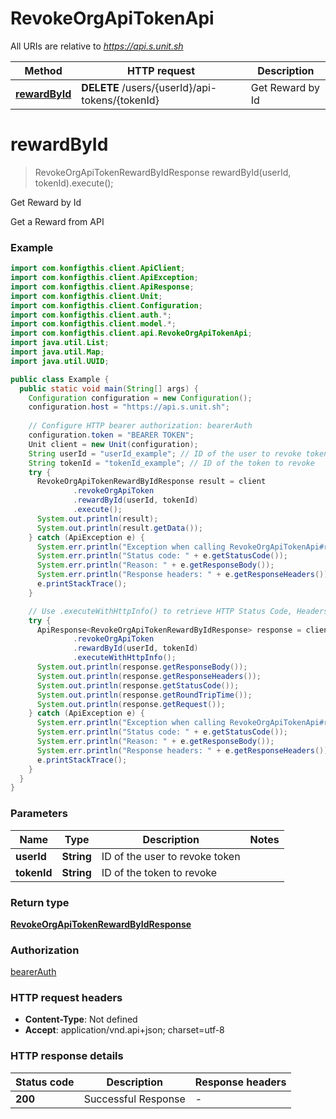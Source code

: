 # RevokeOrgApiTokenApi

All URIs are relative to *https://api.s.unit.sh*

| Method | HTTP request | Description |
|------------- | ------------- | -------------|
| [**rewardById**](RevokeOrgApiTokenApi.md#rewardById) | **DELETE** /users/{userId}/api-tokens/{tokenId} | Get Reward by Id |


<a name="rewardById"></a>
# **rewardById**
> RevokeOrgApiTokenRewardByIdResponse rewardById(userId, tokenId).execute();

Get Reward by Id

Get a Reward from API 

### Example
```java
import com.konfigthis.client.ApiClient;
import com.konfigthis.client.ApiException;
import com.konfigthis.client.ApiResponse;
import com.konfigthis.client.Unit;
import com.konfigthis.client.Configuration;
import com.konfigthis.client.auth.*;
import com.konfigthis.client.model.*;
import com.konfigthis.client.api.RevokeOrgApiTokenApi;
import java.util.List;
import java.util.Map;
import java.util.UUID;

public class Example {
  public static void main(String[] args) {
    Configuration configuration = new Configuration();
    configuration.host = "https://api.s.unit.sh";
    
    // Configure HTTP bearer authorization: bearerAuth
    configuration.token = "BEARER TOKEN";
    Unit client = new Unit(configuration);
    String userId = "userId_example"; // ID of the user to revoke token
    String tokenId = "tokenId_example"; // ID of the token to revoke
    try {
      RevokeOrgApiTokenRewardByIdResponse result = client
              .revokeOrgApiToken
              .rewardById(userId, tokenId)
              .execute();
      System.out.println(result);
      System.out.println(result.getData());
    } catch (ApiException e) {
      System.err.println("Exception when calling RevokeOrgApiTokenApi#rewardById");
      System.err.println("Status code: " + e.getStatusCode());
      System.err.println("Reason: " + e.getResponseBody());
      System.err.println("Response headers: " + e.getResponseHeaders());
      e.printStackTrace();
    }

    // Use .executeWithHttpInfo() to retrieve HTTP Status Code, Headers and Request
    try {
      ApiResponse<RevokeOrgApiTokenRewardByIdResponse> response = client
              .revokeOrgApiToken
              .rewardById(userId, tokenId)
              .executeWithHttpInfo();
      System.out.println(response.getResponseBody());
      System.out.println(response.getResponseHeaders());
      System.out.println(response.getStatusCode());
      System.out.println(response.getRoundTripTime());
      System.out.println(response.getRequest());
    } catch (ApiException e) {
      System.err.println("Exception when calling RevokeOrgApiTokenApi#rewardById");
      System.err.println("Status code: " + e.getStatusCode());
      System.err.println("Reason: " + e.getResponseBody());
      System.err.println("Response headers: " + e.getResponseHeaders());
      e.printStackTrace();
    }
  }
}

```

### Parameters

| Name | Type | Description  | Notes |
|------------- | ------------- | ------------- | -------------|
| **userId** | **String**| ID of the user to revoke token | |
| **tokenId** | **String**| ID of the token to revoke | |

### Return type

[**RevokeOrgApiTokenRewardByIdResponse**](RevokeOrgApiTokenRewardByIdResponse.md)

### Authorization

[bearerAuth](../README.md#bearerAuth)

### HTTP request headers

 - **Content-Type**: Not defined
 - **Accept**: application/vnd.api+json; charset=utf-8

### HTTP response details
| Status code | Description | Response headers |
|-------------|-------------|------------------|
| **200** | Successful Response |  -  |

